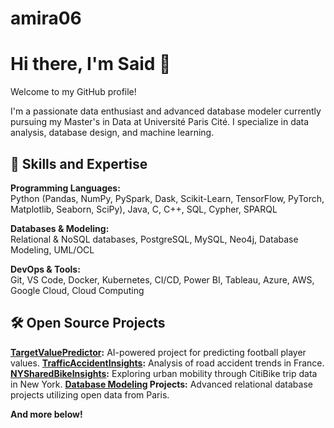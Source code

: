 # amira06

# Hi there, I'm Said 👋
Welcome to my GitHub profile! 

I'm a passionate data enthusiast and advanced database modeler currently pursuing my Master's in Data at Université Paris Cité. I specialize in data analysis, database design, and machine learning.

## 🌱 Skills and Expertise

**Programming Languages:**  
Python (Pandas, NumPy, PySpark, Dask, Scikit-Learn, TensorFlow, PyTorch, Matplotlib, Seaborn, SciPy), Java, C, C++, SQL, Cypher, SPARQL

**Databases & Modeling:**  
Relational & NoSQL databases, PostgreSQL, MySQL, Neo4j, Database Modeling, UML/OCL

**DevOps & Tools:**  
Git, VS Code, Docker, Kubernetes, CI/CD, Power BI, Tableau, Azure, AWS, Google Cloud, Cloud Computing

## 🛠️ Open Source Projects

**[TargetValuePredictor](https://github.com/amiras06/TargetValuePredictor):** AI-powered project for predicting football player values.
**[TrafficAccidentInsights](https://github.com/amiras06/TrafficAccidentInsights):** Analysis of road accident trends in France.
**[NYSharedBikeInsights](https://github.com/amiras06/NYSharedBikeInsights):** Exploring urban mobility through CitiBike trip data in New York.
**[Database Modeling](https://github.com/amiras06/ParisSQLModeler) Projects:** Advanced relational database projects utilizing open data from Paris.

**And more below!**
